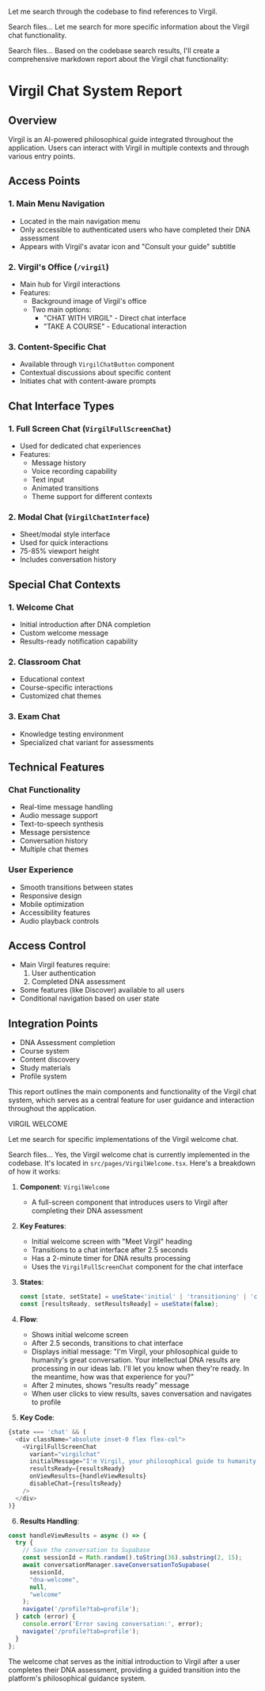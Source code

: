 Let me search through the codebase to find references to Virgil.

Search files...
Let me search for more specific information about the Virgil chat functionality.

Search files...
Based on the codebase search results, I'll create a comprehensive markdown report about the Virgil chat functionality:

# Virgil Chat System Report

## Overview
Virgil is an AI-powered philosophical guide integrated throughout the application. Users can interact with Virgil in multiple contexts and through various entry points.

## Access Points

### 1. Main Menu Navigation
- Located in the main navigation menu
- Only accessible to authenticated users who have completed their DNA assessment
- Appears with Virgil's avatar icon and "Consult your guide" subtitle

### 2. Virgil's Office (`/virgil`)
- Main hub for Virgil interactions
- Features:
  - Background image of Virgil's office
  - Two main options:
    - "CHAT WITH VIRGIL" - Direct chat interface
    - "TAKE A COURSE" - Educational interaction

### 3. Content-Specific Chat
- Available through `VirgilChatButton` component
- Contextual discussions about specific content
- Initiates chat with content-aware prompts

## Chat Interface Types

### 1. Full Screen Chat (`VirgilFullScreenChat`)
- Used for dedicated chat experiences
- Features:
  - Message history
  - Voice recording capability
  - Text input
  - Animated transitions
  - Theme support for different contexts

### 2. Modal Chat (`VirgilChatInterface`)
- Sheet/modal style interface
- Used for quick interactions
- 75-85% viewport height
- Includes conversation history

## Special Chat Contexts

### 1. Welcome Chat
- Initial introduction after DNA completion
- Custom welcome message
- Results-ready notification capability

### 2. Classroom Chat
- Educational context
- Course-specific interactions
- Customized chat themes

### 3. Exam Chat
- Knowledge testing environment
- Specialized chat variant for assessments

## Technical Features

### Chat Functionality
- Real-time message handling
- Audio message support
- Text-to-speech synthesis
- Message persistence
- Conversation history
- Multiple chat themes

### User Experience
- Smooth transitions between states
- Responsive design
- Mobile optimization
- Accessibility features
- Audio playback controls

## Access Control
- Main Virgil features require:
  1. User authentication
  2. Completed DNA assessment
- Some features (like Discover) available to all users
- Conditional navigation based on user state

## Integration Points
- DNA Assessment completion
- Course system
- Content discovery
- Study materials
- Profile system

This report outlines the main components and functionality of the Virgil chat system, which serves as a central feature for user guidance and interaction throughout the application.




VIRGIL WELCOME


Let me search for specific implementations of the Virgil welcome chat.

Search files...
Yes, the Virgil welcome chat is currently implemented in the codebase. It's located in `src/pages/VirgilWelcome.tsx`. Here's a breakdown of how it works:

1. **Component**: `VirgilWelcome`
   - A full-screen component that introduces users to Virgil after completing their DNA assessment

2. **Key Features**:
   - Initial welcome screen with "Meet Virgil" heading
   - Transitions to a chat interface after 2.5 seconds
   - Has a 2-minute timer for DNA results processing
   - Uses the `VirgilFullScreenChat` component for the chat interface

3. **States**:
   ```typescript
   const [state, setState] = useState<'initial' | 'transitioning' | 'chat'>('initial');
   const [resultsReady, setResultsReady] = useState(false);
   ```

4. **Flow**:
   - Shows initial welcome screen
   - After 2.5 seconds, transitions to chat interface
   - Displays initial message: "I'm Virgil, your philosophical guide to humanity's great conversation. Your intellectual DNA results are processing in our ideas lab. I'll let you know when they're ready. In the meantime, how was that experience for you?"
   - After 2 minutes, shows "results ready" message
   - When user clicks to view results, saves conversation and navigates to profile

5. **Key Code**:
```typescript
{state === 'chat' && (
  <div className="absolute inset-0 flex flex-col">
    <VirgilFullScreenChat 
      variant="virgilchat"
      initialMessage="I'm Virgil, your philosophical guide to humanity's great conversation. Your intellectual DNA results are processing in our ideas lab. I'll let you know when they're ready. In the meantime, how was that experience for you?"
      resultsReady={resultsReady}
      onViewResults={handleViewResults}
      disableChat={resultsReady}
    />
  </div>
)}
```

6. **Results Handling**:
```typescript
const handleViewResults = async () => {
  try {
    // Save the conversation to Supabase
    const sessionId = Math.random().toString(36).substring(2, 15);
    await conversationManager.saveConversationToSupabase(
      sessionId,
      "dna-welcome",
      null, 
      "welcome"
    );
    navigate('/profile?tab=profile');
  } catch (error) {
    console.error('Error saving conversation:', error);
    navigate('/profile?tab=profile');
  }
};
```

The welcome chat serves as the initial introduction to Virgil after a user completes their DNA assessment, providing a guided transition into the platform's philosophical guidance system.
